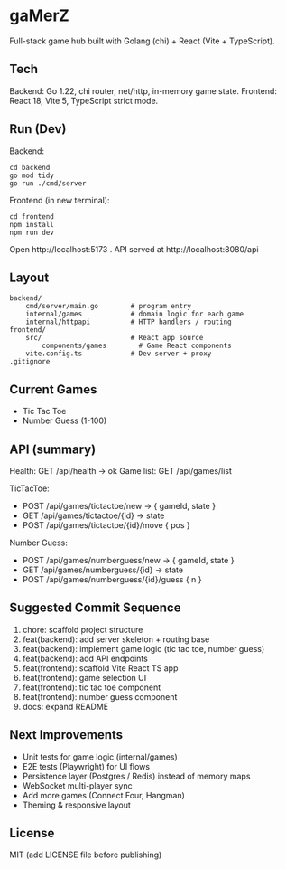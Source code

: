 # gaMerZ

Full-stack game hub built with Golang (chi) + React (Vite + TypeScript).

## Tech
Backend: Go 1.22, chi router, net/http, in-memory game state.
Frontend: React 18, Vite 5, TypeScript strict mode.

## Run (Dev)
Backend:
```
cd backend
go mod tidy
go run ./cmd/server
```
Frontend (in new terminal):
```
cd frontend
npm install
npm run dev
```
Open http://localhost:5173 . API served at http://localhost:8080/api

## Layout
```
backend/
	cmd/server/main.go        # program entry
	internal/games            # domain logic for each game
	internal/httpapi          # HTTP handlers / routing
frontend/
	src/                      # React app source
		components/games        # Game React components
	vite.config.ts            # Dev server + proxy
.gitignore
```

## Current Games
- Tic Tac Toe
- Number Guess (1-100)

## API (summary)
Health: GET /api/health -> ok
Game list: GET /api/games/list

TicTacToe:
- POST /api/games/tictactoe/new -> { gameId, state }
- GET  /api/games/tictactoe/{id} -> state
- POST /api/games/tictactoe/{id}/move { pos }

Number Guess:
- POST /api/games/numberguess/new -> { gameId, state }
- GET  /api/games/numberguess/{id} -> state
- POST /api/games/numberguess/{id}/guess { n }

## Suggested Commit Sequence
1. chore: scaffold project structure
2. feat(backend): add server skeleton + routing base
3. feat(backend): implement game logic (tic tac toe, number guess)
4. feat(backend): add API endpoints
5. feat(frontend): scaffold Vite React TS app
6. feat(frontend): game selection UI
7. feat(frontend): tic tac toe component
8. feat(frontend): number guess component
9. docs: expand README

## Next Improvements
- Unit tests for game logic (internal/games)
- E2E tests (Playwright) for UI flows
- Persistence layer (Postgres / Redis) instead of memory maps
- WebSocket multi-player sync
- Add more games (Connect Four, Hangman)
- Theming & responsive layout

## License
MIT (add LICENSE file before publishing)
